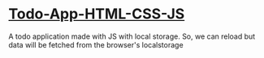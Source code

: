 # [Todo-App-HTML-CSS-JS]([url](https://earnest-souffle-a1f91b.netlify.app/))
A todo application made with JS with local storage. So, we can reload but data will be fetched from the browser's localstorage
